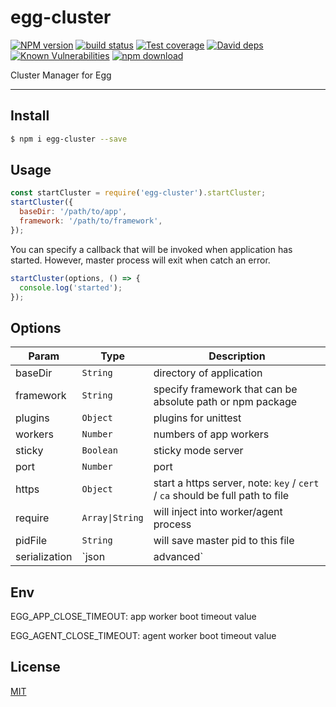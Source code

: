 # egg-cluster

[![NPM version][npm-image]][npm-url]
[![build status][travis-image]][travis-url]
[![Test coverage][codecov-image]][codecov-url]
[![David deps][david-image]][david-url]
[![Known Vulnerabilities][snyk-image]][snyk-url]
[![npm download][download-image]][download-url]

[npm-image]: https://img.shields.io/npm/v/egg-cluster.svg?style=flat-square
[npm-url]: https://npmjs.org/package/egg-cluster
[travis-image]: https://img.shields.io/travis/eggjs/egg-cluster.svg?style=flat-square
[travis-url]: https://travis-ci.org/eggjs/egg-cluster
[codecov-image]: https://codecov.io/github/eggjs/egg-cluster/coverage.svg?branch=master
[codecov-url]: https://codecov.io/github/eggjs/egg-cluster?branch=master
[david-image]: https://img.shields.io/david/eggjs/egg-cluster.svg?style=flat-square
[david-url]: https://david-dm.org/eggjs/egg-cluster
[snyk-image]: https://snyk.io/test/npm/egg-cluster/badge.svg?style=flat-square
[snyk-url]: https://snyk.io/test/npm/egg-cluster
[download-image]: https://img.shields.io/npm/dm/egg-cluster.svg?style=flat-square
[download-url]: https://npmjs.org/package/egg-cluster

Cluster Manager for Egg

---

## Install

```bash
$ npm i egg-cluster --save
```

## Usage

```js
const startCluster = require('egg-cluster').startCluster;
startCluster({
  baseDir: '/path/to/app',
  framework: '/path/to/framework',
});
```

You can specify a callback that will be invoked when application has started. However, master process will exit when catch an error.

```js
startCluster(options, () => {
  console.log('started');
});
```

## Options

| Param         | Type            | Description                                                                   |
| ------------- | --------------- | ----------------------------------------------------------------------------- |
| baseDir       | `String`        | directory of application                                                      |
| framework     | `String`        | specify framework that can be absolute path or npm package                    |
| plugins       | `Object`        | plugins for unittest                                                          |
| workers       | `Number`        | numbers of app workers                                                        |
| sticky        | `Boolean`       | sticky mode server                                                            |
| port          | `Number`        | port                                                                          |
| https         | `Object`        | start a https server, note: `key` / `cert` / `ca` should be full path to file |
| require       | `Array\|String` | will inject into worker/agent process                                         |
| pidFile       | `String`        | will save master pid to this file                                             |
| serialization | `json|advanced` | default: 'json'. 'advanced' requires Node.js >= 12.16.0 or >= 13.2.0          |

## Env

EGG_APP_CLOSE_TIMEOUT: app worker boot timeout value

EGG_AGENT_CLOSE_TIMEOUT: agent worker boot timeout value

## License

[MIT](LICENSE)
